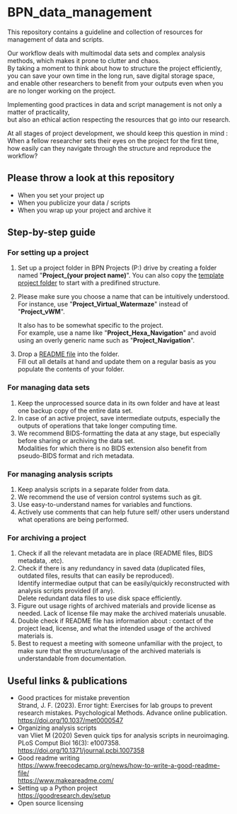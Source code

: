 # BPN_data_management

This repository contains a guideline and collection of resources for management of data and scripts.  

Our workflow deals with multimodal data sets and complex analysis methods, which makes it prone to clutter and chaos.   
By taking a moment to think about how to structure the project efficiently,  
you can save your own time in the long run, save digital storage space,  
and enable other researchers to benefit from your outputs even when you are no longer working on the project.

Implementing good practices in data and script management is not only a matter of practicality,  
but also an ethical action respecting the resources that go into our research.  

At all stages of project development, we should keep this question in mind :  
When a fellow researcher sets their eyes on the project for the first time, how easily can they navigate through the structure and reproduce the workflow?  

## Please throw a look at this repository 
- When you set your project up 
- When you publicize your data / scripts
- When you wrap up your project and archive it 


## Step-by-step guide
### For setting up a project
1. Set up a project folder in BPN Projects (P:) drive by creating a folder named "**Project_(your project name)**".
   	You can also copy the [template project folder](https://github.com/BeMoBIL/BPN_data_management/tree/main/template_project_folder) to start with a predifined structure.

2. Please make sure you choose a name that can be intuitively understood.   
	For instance, use "**Project_Virtual_Watermaze**" instead of "**Project_vWM**".

 	It also has to be somewhat specific to the project.  
	For example, use a name like "**Project_Hexa_Navigation**" and avoid using an overly generic name such as "**Project_Navigation**".

3. Drop a [README file](https://github.com/BeMoBIL/BPN_data_management/blob/main/template_project_folder/Project_Watermaze-ERD/README.md) into the folder.    
	Fill out all details at hand and update them on a regular basis as you populate the contents of your folder.  	

### For managing data sets
1. Keep the unprocessed source data in its own folder and have at least one backup copy of the entire data set. 
2. In case of an active project, save intermediate outputs, especially the outputs of operations that take longer computing time.
3. We recommend BIDS-formatting the data at any stage, but especially before sharing or archiving the data set.  
   Modalities for which there is no BIDS extension also benefit from pseudo-BIDS format and rich metadata. 

### For managing analysis scripts   
1. Keep analysis scripts in a separate folder from data.  
2. We recommend the use of version control systems such as git.  
3. Use easy-to-understand names for variables and functions.  
4. Actively use comments that can help future self/ other users understand what operations are being performed.  

### For archiving a project
1. Check if all the relevant metadata are in place (README files, BIDS metadata, .etc).  
2. Check if there is any redundancy in saved data (duplicated files, outdated files, results that can easily be reproduced).  
   Identify intermediae output that can be easily/quickly reconstructed with analysis scripts provided (if any).  
   Delete redundant data files to use disk space efficiently.  
3. Figure out usage rights of archived materials and provide license as needed.
   Lack of license file may make the archived materials unusable. 
5. Double check if README file has information about : contact of the project lead, license, and what the intended usage of the archived materials is.    
6. Best to request a meeting with someone unfamiliar with the project, to make sure that the structure/usage of the archived materials is understandable from documentation.

## Useful links & publications  
- Good practices for mistake prevention  
       Strand, J. F. (2023). Error tight: Exercises for lab groups to prevent research mistakes. Psychological Methods. Advance online publication. https://doi.org/10.1037/met0000547  
- Organizing analysis scripts  
       van Vliet M (2020) Seven quick tips for analysis scripts in neuroimaging. PLoS Comput Biol 16(3): e1007358. https://doi.org/10.1371/journal.pcbi.1007358
- Good readme writing  
       https://www.freecodecamp.org/news/how-to-write-a-good-readme-file/   
       https://www.makeareadme.com/
- Setting up a Python project  
       https://goodresearch.dev/setup
- Open source licensing 

